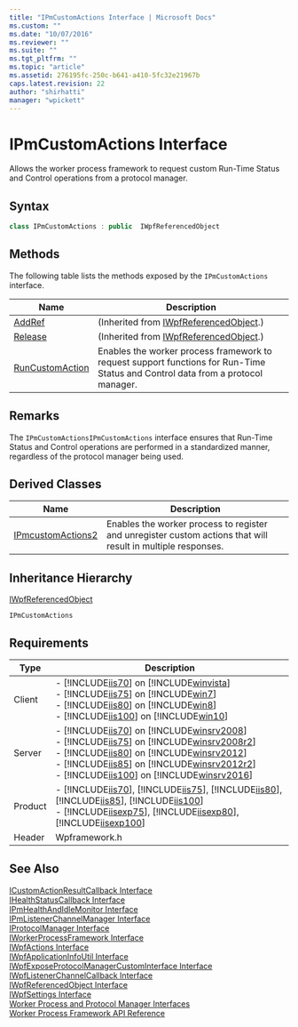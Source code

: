 ```yaml
---
title: "IPmCustomActions Interface | Microsoft Docs"
ms.custom: ""
ms.date: "10/07/2016"
ms.reviewer: ""
ms.suite: ""
ms.tgt_pltfrm: ""
ms.topic: "article"
ms.assetid: 276195fc-250c-b641-a410-5fc32e21967b
caps.latest.revision: 22
author: "shirhatti"
manager: "wpickett"
---
```

# IPmCustomActions Interface
Allows the worker process framework to request custom Run-Time Status and Control operations from a protocol manager.  
  
## Syntax  
  
```cpp  
class IPmCustomActions : public  IWpfReferencedObject  
```  
  
## Methods  
 The following table lists the methods exposed by the `IPmCustomActions` interface.  
  
|Name|Description|  
|----------|-----------------|  
|[AddRef](../../../webdevelopment-reference\native-code-api\webdev-native-api-reference/iwpfreferencedobject-addref-method.md)|(Inherited from [IWpfReferencedObject](../../../webdevelopment-reference\native-code-api\webdev-native-api-reference/iwpfreferencedobject-interface.md).)|  
|[Release](../../../webdevelopment-reference\native-code-api\webdev-native-api-reference/iwpfreferencedobject-release-method.md)|(Inherited from [IWpfReferencedObject](../../../webdevelopment-reference\native-code-api\webdev-native-api-reference/iwpfreferencedobject-interface.md).)|  
|[RunCustomAction](../../../webdevelopment-reference\native-code-api\webdev-native-api-reference/ipmcustomactions-runcustomaction-method.md)|Enables the worker process framework to request support functions for Run-Time Status and Control data from a protocol manager.|  
  
## Remarks  
 The `IPmCustomActionsIPmCustomActions` interface ensures that Run-Time Status and Control operations are performed in a standardized manner, regardless of the protocol manager being used.  
  
## Derived Classes  
  
|Name|Description|  
|----------|-----------------|  
|[IPmcustomActions2](../../../webdevelopment-reference\native-code-api\webdev-native-api-reference/ipmcustomactions2-interface.md)|Enables the worker process to register and unregister custom actions that will result in multiple responses.|  
  
## Inheritance Hierarchy  
 [IWpfReferencedObject](../../../webdevelopment-reference\native-code-api\webdev-native-api-reference/iwpfreferencedobject-interface.md)  
  
 `IPmCustomActions`  
  
## Requirements  
  
|Type|Description|  
|----------|-----------------|  
|Client|-   [!INCLUDE[iis70](../../../wmi-provider/includes/iis70-md.md)] on [!INCLUDE[winvista](../../../wmi-provider/includes/winvista-md.md)]<br />-   [!INCLUDE[iis75](../../../wmi-provider/includes/iis75-md.md)] on [!INCLUDE[win7](../../../wmi-provider/includes/win7-md.md)]<br />-   [!INCLUDE[iis80](../../../wmi-provider/includes/iis80-md.md)] on [!INCLUDE[win8](../../../wmi-provider/includes/win8-md.md)]<br />-   [!INCLUDE[iis100](../../../wmi-provider/includes/iis100-md.md)] on [!INCLUDE[win10](../../../wmi-provider/includes/win10-md.md)]|  
|Server|-   [!INCLUDE[iis70](../../../wmi-provider/includes/iis70-md.md)] on [!INCLUDE[winsrv2008](../../../wmi-provider/includes/winsrv2008-md.md)]<br />-   [!INCLUDE[iis75](../../../wmi-provider/includes/iis75-md.md)] on [!INCLUDE[winsrv2008r2](../../../wmi-provider/includes/winsrv2008r2-md.md)]<br />-   [!INCLUDE[iis80](../../../wmi-provider/includes/iis80-md.md)] on [!INCLUDE[winsrv2012](../../../wmi-provider/includes/winsrv2012-md.md)]<br />-   [!INCLUDE[iis85](../../../wmi-provider/includes/iis85-md.md)] on [!INCLUDE[winsrv2012r2](../../../wmi-provider/includes/winsrv2012r2-md.md)]<br />-   [!INCLUDE[iis100](../../../wmi-provider/includes/iis100-md.md)] on [!INCLUDE[winsrv2016](../../../wmi-provider/includes/winsrv2016-md.md)]|  
|Product|-   [!INCLUDE[iis70](../../../wmi-provider/includes/iis70-md.md)], [!INCLUDE[iis75](../../../wmi-provider/includes/iis75-md.md)], [!INCLUDE[iis80](../../../wmi-provider/includes/iis80-md.md)], [!INCLUDE[iis85](../../../wmi-provider/includes/iis85-md.md)], [!INCLUDE[iis100](../../../wmi-provider/includes/iis100-md.md)]<br />-   [!INCLUDE[iisexp75](../../../webdevelopment-reference\native-code-api\webdev-native-api-reference/includes/iisexp75-md.md)], [!INCLUDE[iisexp80](../../../webdevelopment-reference\native-code-api\webdev-native-api-reference/includes/iisexp80-md.md)], [!INCLUDE[iisexp100](../../../webdevelopment-reference\native-code-api\webdev-native-api-reference/includes/iisexp100-md.md)]|  
|Header|Wpframework.h|  
  
## See Also  
 [ICustomActionResultCallback Interface](../../../webdevelopment-reference\native-code-api\webdev-native-api-reference/icustomactionresultcallback-interface.md)   
 [IHealthStatusCallback Interface](../../../webdevelopment-reference\native-code-api\webdev-native-api-reference/ihealthstatuscallback-interface.md)   
 [IPmHealthAndIdleMonitor Interface](../../../webdevelopment-reference\native-code-api\webdev-native-api-reference/ipmhealthandidlemonitor-interface.md)   
 [IPmListenerChannelManager Interface](../../../webdevelopment-reference\native-code-api\webdev-native-api-reference/ipmlistenerchannelmanager-interface.md)   
 [IProtocolManager Interface](../../../webdevelopment-reference\native-code-api\webdev-native-api-reference/iprotocolmanager-interface.md)   
 [IWorkerProcessFramework Interface](../../../webdevelopment-reference\native-code-api\webdev-native-api-reference/iworkerprocessframework-interface.md)   
 [IWpfActions Interface](../../../webdevelopment-reference\native-code-api\webdev-native-api-reference/iwpfactions-interface.md)   
 [IWpfApplicationInfoUtil Interface](../../../webdevelopment-reference\native-code-api\webdev-native-api-reference/iwpfapplicationinfoutil-interface.md)   
 [IWpfExposeProtocolManagerCustomInterface Interface](../../../webdevelopment-reference\native-code-api\webdev-native-api-reference/iwpfexposeprotocolmanagercustominterface-interface.md)   
 [IWpfListenerChannelCallback Interface](../../../webdevelopment-reference\native-code-api\webdev-native-api-reference/iwpflistenerchannelcallback-interface.md)   
 [IWpfReferencedObject Interface](../../../webdevelopment-reference\native-code-api\webdev-native-api-reference/iwpfreferencedobject-interface.md)   
 [IWpfSettings Interface](../../../webdevelopment-reference\native-code-api\webdev-native-api-reference/iwpfsettings-interface.md)   
 [Worker Process and Protocol Manager Interfaces](../../../webdevelopment-reference\native-code-api\webdev-native-api-reference/worker-process-and-protocol-manager-interfaces.md)   
 [Worker Process Framework API Reference](../../../webdevelopment-reference\native-code-api\webdev-native-api-reference/worker-process-framework-api-reference.md)